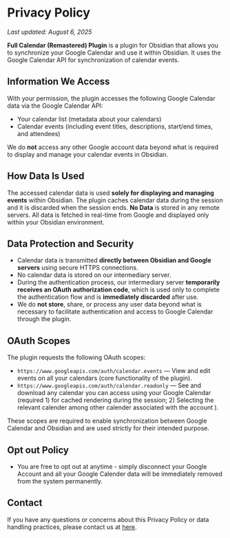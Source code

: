 # Privacy Policy

_Last updated: August 6, 2025_

**Full Calendar (Remastered) Plugin** is a plugin for Obsidian that allows you to synchronize your Google Calendar and use it within Obsidian. It uses the Google Calendar API for synchronization of calendar events.

## Information We Access

With your permission, the plugin accesses the following Google Calendar data via the Google Calendar API:

- Your calendar list (metadata about your calendars)
- Calendar events (including event titles, descriptions, start/end times, and attendees)

We do **not** access any other Google account data beyond what is required to display and manage your calendar events in Obsidian.

## How Data Is Used

The accessed calendar data is used **solely for displaying and managing events** within Obsidian. The plugin caches calendar data during the session and it is discarded when the session ends. **No Data** is stored in any remote servers. All data is fetched in real-time from Google and displayed only within your Obsidian environment.

## Data Protection and Security

- Calendar data is transmitted **directly between Obsidian and Google servers** using secure HTTPS connections.
- No calendar data is stored on our intermediary server.
- During the authentication process, our intermediary server **temporarily receives an OAuth authorization code**, which is used only to complete the authentication flow and is **immediately discarded** after use.
- We do **not store**, share, or process any user data beyond what is necessary to facilitate authentication and access to Google Calendar through the plugin.

## OAuth Scopes

The plugin requests the following OAuth scopes:

- `https://www.googleapis.com/auth/calendar.events` — View and edit events on all your calendars (core functionality of the plugin).
- `https://www.googleapis.com/auth/calendar.readonly` — See and download any calendar you can access using your Google Calendar (required 1) for cached rendering during the session; 2) Selecting the relevant calender among other calender associated with the account ).

These scopes are required to enable synchronization between Google Calendar and Obsidian and are used strictly for their intended purpose.

## Opt out Policy

- You are free to opt out at anytime - simply disconnect your Google Account and all your Google Calender data will be immediately removed from the system permanently.

## Contact

If you have any questions or concerns about this Privacy Policy or data handling practices, please contact us at [here](https://github.com/YouFoundJK/plugin-full-calendar).
